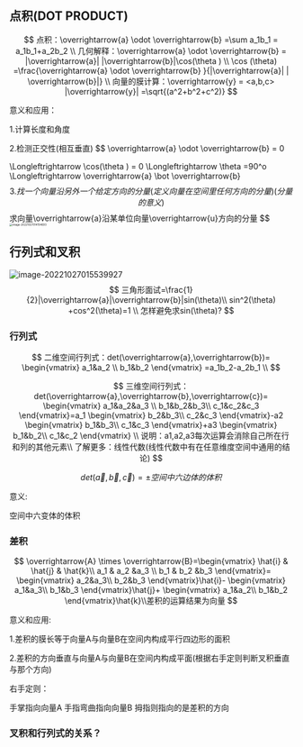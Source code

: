 ## 点积(DOT PRODUCT)

$$
点积：\overrightarrow{a}  \odot \overrightarrow{b} =\sum a_1b_1  =  a_1b_1+a_2b_2 
\\
几何解释：\overrightarrow{a}  \odot \overrightarrow{b} =  |\overrightarrow{a}| |\overrightarrow{b}|\cos(\theta )
\\
\cos (\theta) =\frac{\overrightarrow{a} \odot \overrightarrow{b} }{|\overrightarrow{a}| | \overrightarrow{b}|}
\\
向量的膜计算：\overrightarrow{y} = <a,b,c> |\overrightarrow{y}| =\sqrt{(a^2+b^2+c^2)}
$$

意义和应用：

1.计算长度和角度

2.检测正交性(相互垂直)
$$
\overrightarrow{a}  \odot \overrightarrow{b} = 0 

\Longleftrightarrow \cos(\theta ) = 0
\Longleftrightarrow \theta  =90^o
\Longleftrightarrow \overrightarrow{a}  \bot  \overrightarrow{b}
$$
3.找一个向量沿另外一个给定方向的分量(定义向量在空间里任何方向的分量) (分量的意义)
$$
求向量\overrightarrow{a}沿某单位向量\overrightarrow{u}方向的分量
$$
<img src="https://file.bbzy.online/blog/image-20221027014154693.png" alt="image-20221027014154693" style="zoom:33%;" />

## 行列式和叉积



![image-20221027015539927](https://file.bbzy.online/blog/image-20221027015539927.png)
$$
三角形面试=\frac{1}{2}|\overrightarrow{a}|\overrightarrow{b}|sin(\theta)\\
sin^2(\theta) +cos^2(\theta)=1 \\
怎样避免求sin(\theta)?
$$

### 行列式

$$
二维空间行列式：det(\overrightarrow{a},\overrightarrow{b})=
\begin{vmatrix}
  a_1&a_2 \\
  b_1&b_2
\end{vmatrix}
=a_1b_2-a_2b_1
\\
$$

$$
三维空间行列式：det(\overrightarrow{a},\overrightarrow{b},\overrightarrow{c})=
\begin{vmatrix}
  a_1&a_2&a_3 \\
  b_1&b_2&b_3\\
  c_1&c_2&c_3
\end{vmatrix}=a_1
\begin{vmatrix}
  b_2&b_3\\
  c_2&c_3
\end{vmatrix}-a2
\begin{vmatrix}
  b_1&b_3\\
  c_1&c_3
\end{vmatrix}+a3
\begin{vmatrix}
  b_1&b_2\\
  c_1&c_2
\end{vmatrix}
\\
说明：a1,a2,a3每次运算会消除自己所在行和列的其他元素\\
了解更多：线性代数(线性代数中有在任意维度空间中通用的结论)
$$


$$
det(\overrightarrow{a},\overrightarrow{b},\overrightarrow{c})=\pm 空间中六边体的体积
$$

意义:

空间中六变体的体积

### 差积

$$
\overrightarrow{A}   \times \overrightarrow{B}=\begin{vmatrix}
 \hat{i}  & \hat{j}  & \hat{k}\\
 a_1 & a_2 &a_3 \\
 b_1 & b_2 &b_3
\end{vmatrix}=
\begin{vmatrix}
  a_2&a_3\\
  b_2&b_3
\end{vmatrix}\hat{i}-
\begin{vmatrix}
  a_1&a_3\\
  b_1&b_3
\end{vmatrix}\hat{j}+
\begin{vmatrix}
  a_1&a_2\\
  b_1&b_2
\end{vmatrix}\hat{k}\\差积的运算结果为向量
$$

意义和应用:

1.差积的膜长等于向量A与向量B在空间内构成平行四边形的面积

2.差积的方向垂直与向量A与向量B在空间内构成平面(根据右手定则判断叉积垂直与那个方向)

右手定则：

手掌指向向量A 手指弯曲指向向量B 拇指则指向的是差积的方向

### 叉积和行列式的关系？

